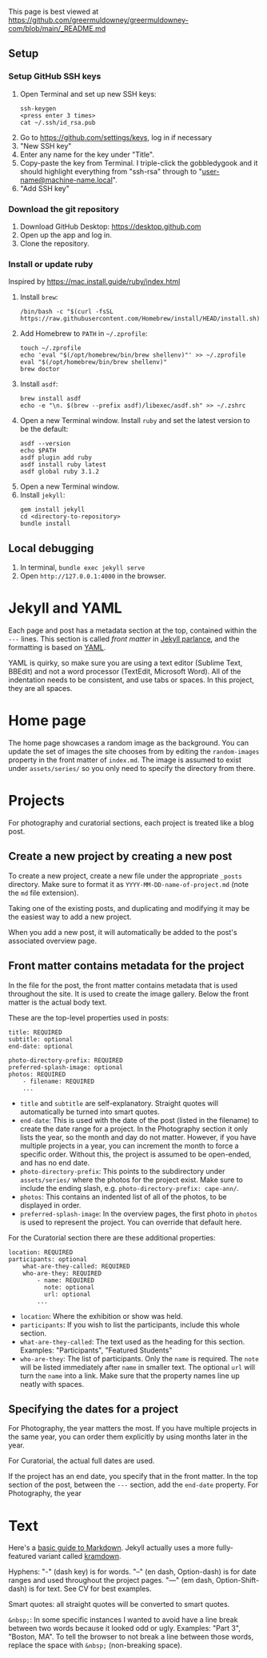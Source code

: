 This page is best viewed at https://github.com/greermuldowney/greermuldowney-com/blob/main/_README.md

## Setup

### Setup GitHub SSH keys

1. Open Terminal and set up new SSH keys:
	```
	ssh-keygen
	<press enter 3 times>
	cat ~/.ssh/id_rsa.pub
	```
1. Go to https://github.com/settings/keys, log in if necessary
1. "New SSH key"
1. Enter any name for the key under "Title".
1. Copy-paste the key from Terminal. I triple-click the gobbledygook and it should highlight everything from "ssh-rsa" through to "user-name@machine-name.local".
1. "Add SSH key"

### Download the git repository

1. Download GitHub Desktop: https://desktop.github.com
1. Open up the app and log in.
1. Clone the repository.

### Install or update ruby

Inspired by https://mac.install.guide/ruby/index.html

1. Install `brew`:
	```
	/bin/bash -c "$(curl -fsSL https://raw.githubusercontent.com/Homebrew/install/HEAD/install.sh)"
	```
1. Add Homebrew to `PATH` in `~/.zprofile`:
	```
	touch ~/.zprofile
 	echo 'eval "$(/opt/homebrew/bin/brew shellenv)"' >> ~/.zprofile
	eval "$(/opt/homebrew/bin/brew shellenv)"
	brew doctor
	```
1. Install `asdf`:
	```
 	brew install asdf
 	echo -e "\n. $(brew --prefix asdf)/libexec/asdf.sh" >> ~/.zshrc
 	```
1. Open a new Terminal window. Install `ruby` and set the latest version to be the default:
	```
 	asdf --version
 	echo $PATH
 	asdf plugin add ruby
 	asdf install ruby latest
 	asdf global ruby 3.1.2
 	```
1. Open a new Terminal window.
1. Install `jekyll`:
 	```
 	gem install jekyll
 	cd <directory-to-repository>
 	bundle install
 	```

## Local debugging

1. In terminal, `bundle exec jekyll serve`
1. Open `http://127.0.0.1:4000` in the browser.


# Jekyll and YAML

Each page and post has a metadata section at the top, contained within the `---` lines. This section is called _front matter_ in [Jekyll parlance](https://jekyllrb.com/docs/front-matter/), and the formatting is based on [YAML](https://learnxinyminutes.com/docs/yaml/).

YAML is quirky, so make sure you are using a text editor (Sublime Text, BBEdit) and not a word processor (TextEdit, Microsoft Word). All of the indentation needs to be consistent, and use tabs or spaces. In this project, they are all spaces.

# Home page

The home page showcases a random image as the background. You can update the set of images the site chooses from by editing the `random-images` property in the front matter of `index.md`. The image is assumed to exist under `assets/series/` so you only need to specify the directory from there.

# Projects

For photography and curatorial sections, each project is treated like a blog post.

## Create a new project by creating a new post

To create a new project, create a new file under the appropriate `_posts` directory. Make sure to format it as `YYYY-MM-DD-name-of-project.md` (note the `md` file extension).

Taking one of the existing posts, and duplicating and modifying it may be the easiest way to add a new project.

When you add a new post, it will automatically be added to the post's associated overview page.

## Front matter contains metadata for the project

In the file for the post, the front matter contains metadata that is used throughout the site. It is used to create the image gallery. Below the front matter is the actual body text.

These are the top-level properties used in posts:

```
title: REQUIRED
subtitle: optional
end-date: optional

photo-directory-prefix: REQUIRED
preferred-splash-image: optional
photos: REQUIRED
	- filename: REQUIRED
	...
```

* `title` and `subtitle` are self-explanatory. Straight quotes will automatically be turned into smart quotes.
* `end-date`: This is used with the date of the post (listed in the filename) to create the date range for a project. In the Photography section it only lists the year, so the month and day do not matter. However, if you have multiple projects in a year, you can increment the month to force a specific order. Without this, the project is assumed to be open-ended, and has no end date.
* `photo-directory-prefix`: This points to the subdirectory under `assets/series/` where the photos for the project exist. Make sure to include the ending slash, e.g. `photo-directory-prefix: cape-ann/`.
* `photos`: This contains an indented list of all of the photos, to be displayed in order.
* `preferred-splash-image`: In the overview pages, the first photo in `photos` is used to represent the project. You can override that default here.

For the Curatorial section there are these additional properties:

```
location: REQUIRED
participants: optional
	what-are-they-called: REQUIRED
	who-are-they: REQUIRED
		- name: REQUIRED
		  note: optional
		  url: optional
		...
```

* `location`: Where the exhibition or show was held.
* `participants`: If you wish to list the participants, include this whole section.
* `what-are-they-called`: The text used as the heading for this section. Examples: "Participants", "Featured Students"
* `who-are-they`: The list of participants. Only the `name` is required. The `note` will be listed immediately after `name` in smaller text. The optional `url` will turn the `name` into a link. Make sure that the property names line up neatly with spaces.

## Specifying the dates for a project

For Photography, the year matters the most. If you have multiple projects in the same year, you can order them explicitly by using months later in the year.

For Curatorial, the actual full dates are used.

If the project has an end date, you specify that in the front matter. In the top section of the post, between the `---` section, add the `end-date` property. For Photography, the year

# Text

Here's a [basic guide to Markdown](https://www.markdownguide.org/basic-syntax/). Jekyll actually uses a more fully-featured variant called [kramdown](https://kramdown.gettalong.org/documentation.html).

Hyphens: "-" (dash key) is for words. "–" (en dash, Option-dash) is for date ranges and used throughout the project pages. "—" (em dash, Option-Shift-dash) is for text. See CV for best examples.

Smart quotes: all straight quotes will be converted to smart quotes.

`&nbsp;`: In some specific instances I wanted to avoid have a line break between two words because it looked odd or ugly. Examples: "Part 3", "Boston, MA". To tell the browser to not break a line between those words, replace the space with `&nbsp;` (non-breaking space).